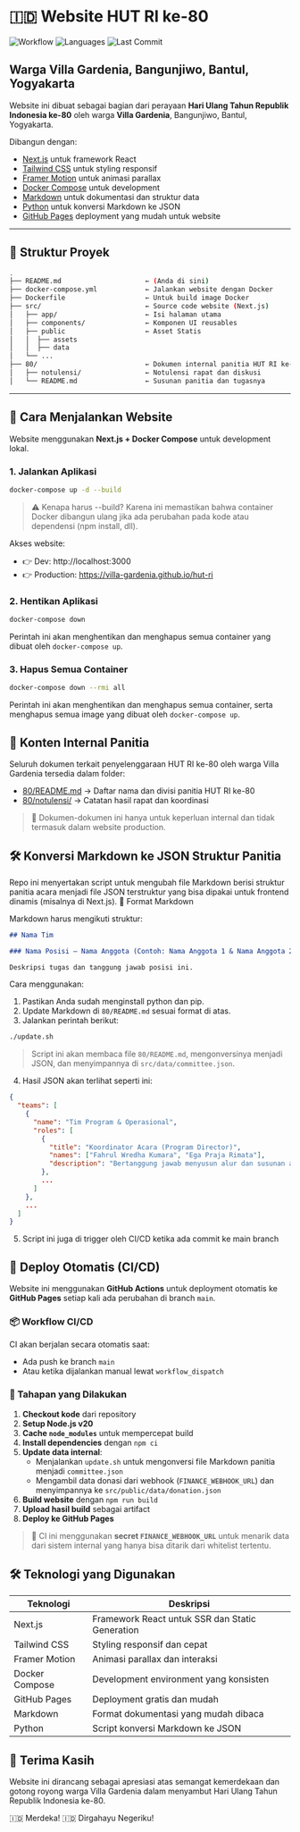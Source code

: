 # 🇮🇩 Website HUT RI ke-80

![Workflow](https://github.com/villa-gardenia/hut-ri/actions/workflows/deploy.yml/badge.svg) ![Languages](https://img.shields.io/github/languages/count/villa-gardenia/hut-ri) ![Last Commit](https://img.shields.io/github/last-commit/villa-gardenia/hut-ri/main)

## Warga Villa Gardenia, Bangunjiwo, Bantul, Yogyakarta

Website ini dibuat sebagai bagian dari perayaan **Hari Ulang Tahun Republik Indonesia ke-80** oleh warga **Villa Gardenia**, Bangunjiwo, Bantul, Yogyakarta.

Dibangun dengan:
- [Next.js](https://nextjs.org/) untuk framework React
- [Tailwind CSS](https://tailwindcss.com/) untuk styling responsif
- [Framer Motion](https://www.framer.com/motion/)  untuk animasi parallax
- [Docker Compose](https://docs.docker.com/compose/)  untuk development
- [Markdown](https://www.markdownguide.org/) untuk dokumentasi dan struktur data
- [Python](https://www.python.org/) untuk konversi Markdown ke JSON
- [GitHub Pages](https://pages.github.com/)  deployment yang mudah untuk website

---

## 📁 Struktur Proyek

```bash
.
├── README.md                     ← (Anda di sini)
├── docker-compose.yml            ← Jalankan website dengan Docker
├── Dockerfile                    ← Untuk build image Docker
├── src/                          ← Source code website (Next.js)
│   ├── app/                      ← Isi halaman utama
│   ├── components/               ← Komponen UI reusables
│   ├── public                    ← Asset Statis
│   │  ├── assets
│   │  ├── data
│   └── ...
├── 80/                           ← Dokumen internal panitia HUT RI ke-80
│   ├── notulensi/                ← Notulensi rapat dan diskusi
│   └── README.md                 ← Susunan panitia dan tugasnya

```

---

## 🚀 Cara Menjalankan Website

Website menggunakan **Next.js + Docker Compose** untuk development lokal.

### 1. Jalankan Aplikasi

```bash
docker-compose up -d --build
```

> ⚠️ Kenapa harus --build? Karena ini memastikan bahwa container Docker dibangun ulang jika ada perubahan pada kode atau dependensi (npm install, dll).

Akses website:

- 👉 Dev: http://localhost:3000
- 👉 Production: https://villa-gardenia.github.io/hut-ri

### 2. Hentikan Aplikasi

```bash
docker-compose down
```

Perintah ini akan menghentikan dan menghapus semua container yang dibuat oleh `docker-compose up`.

### 3. Hapus Semua Container

```bash
docker-compose down --rmi all
```

Perintah ini akan menghentikan dan menghapus semua container, serta menghapus semua image yang dibuat oleh `docker-compose up`.

## 📂 Konten Internal Panitia

Seluruh dokumen terkait penyelenggaraan HUT RI ke-80 oleh warga Villa Gardenia  tersedia dalam folder:

- [80/README.md](/80) → Daftar nama dan divisi panitia HUT RI ke-80
- [80/notulensi/](/80/notulensi) → Catatan hasil rapat dan koordinasi

> 📝 Dokumen-dokumen ini hanya untuk keperluan internal dan tidak termasuk dalam website production.

## 🛠️ Konversi Markdown ke JSON Struktur Panitia

Repo ini menyertakan script untuk mengubah file Markdown berisi struktur panitia acara menjadi file JSON terstruktur yang bisa dipakai untuk frontend dinamis (misalnya di Next.js).
📄 Format Markdown

Markdown harus mengikuti struktur:
```markdown
## Nama Tim

### Nama Posisi – Nama Anggota (Contoh: Nama Anggota 1 & Nama Anggota 2)

Deskripsi tugas dan tanggung jawab posisi ini.
```

Cara menggunakan:
1. Pastikan Anda sudah menginstall python dan pip.
2. Update Markdown di `80/README.md` sesuai format di atas.
3. Jalankan perintah berikut:
```bash
./update.sh
```
> Script ini akan membaca file `80/README.md`, mengonversinya menjadi JSON, dan menyimpannya di `src/data/committee.json`.
4. Hasil JSON akan terlihat seperti ini:
```json
{
  "teams": [
    {
      "name": "Tim Program & Operasional",
      "roles": [
        {
          "title": "Koordinator Acara (Program Director)",
          "names": ["Fahrul Wredha Kumara", "Ega Praja Rimata"],
          "description": "Bertanggung jawab menyusun alur dan susunan acara dari awal hingga akhir."
        },
        ...
      ]
    },
    ...
  ]
}
```
5. Script ini juga di trigger oleh CI/CD ketika ada commit ke main branch

## 🔁 Deploy Otomatis (CI/CD)

Website ini menggunakan **GitHub Actions** untuk deployment otomatis ke **GitHub Pages** setiap kali ada perubahan di branch `main`.

### 📦 Workflow CI/CD

CI akan berjalan secara otomatis saat:
- Ada push ke branch `main`
- Atau ketika dijalankan manual lewat `workflow_dispatch`

### 🔧 Tahapan yang Dilakukan

1. **Checkout kode** dari repository
2. **Setup Node.js v20**
3. **Cache `node_modules`** untuk mempercepat build
4. **Install dependencies** dengan `npm ci`
5. **Update data internal**:
   - Menjalankan `update.sh` untuk mengonversi file Markdown panitia menjadi `committee.json`
   - Mengambil data donasi dari webhook (`FINANCE_WEBHOOK_URL`) dan menyimpannya ke `src/public/data/donation.json`
6. **Build website** dengan `npm run build`
7. **Upload hasil build** sebagai artifact
8. **Deploy ke GitHub Pages**

> 🔐 CI ini menggunakan **secret `FINANCE_WEBHOOK_URL`** untuk menarik data dari sistem internal yang hanya bisa ditarik dari whitelist tertentu.

## 🛠 Teknologi yang Digunakan

| Teknologi | Deskripsi |
|-----------|-----------|
| Next.js | Framework React untuk SSR dan Static Generation |
| Tailwind CSS | Styling responsif dan cepat |
| Framer Motion | Animasi parallax dan interaksi |
| Docker Compose | Development environment yang konsisten |
| GitHub Pages | Deployment gratis dan mudah |
| Markdown | Format dokumentasi yang mudah dibaca |
| Python | Script konversi Markdown ke JSON |

## 🙌 Terima Kasih

Website ini dirancang sebagai apresiasi atas semangat kemerdekaan dan gotong royong warga Villa Gardenia  dalam menyambut Hari Ulang Tahun Republik Indonesia ke-80.

🇮🇩 Merdeka!
🇮🇩 Dirgahayu Negeriku!
